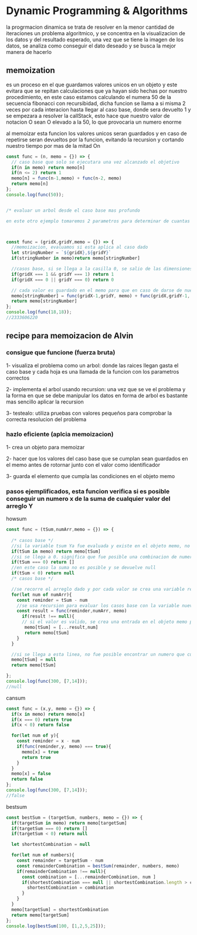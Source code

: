 # Dynamic Programming & Algorithms

la progrmacion dinamica se trata de resolver en la menor cantidad de iteraciones un problema algoritmico, y se concentra en la visualizacion de los datos y del resultado esperado, una vez que se tiene la imagen de los datos, se analiza como conseguir el dato deseado y se busca la mejor manera de hacerlo

## memoization

es un proceso en el que guardamos valores unicos en un objeto y este evitara que se repitan calculaciones que ya hayan sido hechas por nuestro procedimiento, en este caso estamos calculando el numera 50 de la secuencia fibonacci con recursibidad, dicha funcion se llama a si misma 2 veces por cada interacion hasta llegar al caso base, donde sera devuelto 1 y se empezara a resolver la callStack, esto hace que nuestro valor de notacion O sean O elevado a la 50, lo que provocaria un numero enorme

al memoizar esta funcion los valores unicos seran guardados y en caso de repetirse seran devueltos por la funcion, evitando la recursion y cortando nuestro tiempo por mas de la mitad On

```js
const func = (n, memo = {}) => {
  // caso base que solo se ejecutara una vez alcanzado el objetivo
  if(n in memo) return memo[n]
  if(n <= 2) return 1
  memo[n] = func(n-1,memo) + func(n-2, memo)
  return memo[n]
};
console.log(func(50)); 


/* evaluar un arbol desde el caso base mas profundo

en este otro ejemplo tomaremos 2 parametros para determinar de cuantas formas yendo hacia abajo y hacia la derecha se puede llegar a un espacion especifico de una matriz */



const func = (gridX,gridY,memo = {}) => {
  //memoizacion, evaluamos si esta aplica al caso dado 
  let stringNumber = `${gridX},${gridY}`
  if(stringNumber in memo)return memo[stringNumber]

  //casos base, si se llega a la casilla 0, se salio de las dimensiones del arreglo y no es valido, si ambos coinciden en 1 significa que se llego a la misma casilla y por lo tanto aplica
  if(gridX === 1 && gridY === 1) return 1
  if(gridX === 0 || gridY === 0) return 0

  // cada valor es guardado en el memo para que en caso de darse de nuevo sera devuelto el resultado sin la necesidad de carcularlo de nuevo
  memo[stringNumber] = func(gridX-1,gridY, memo) + func(gridX,gridY-1, memo)
  return memo[stringNumber]
};
console.log(func(18,18));
//2333606220
```


## recipe para memoizacion de Alvin

### consigue que funcione (fuerza bruta)

1- visualiza el problema como un arbol: donde las raices llegan gasta el caso base y cada hoja es una llamada de la funcion con los parametros correctos

2- implementa el arbol usando recursion: una vez que se ve el problema y la forma en que se debe manipular los datos en forma de arbol es bastante mas sencillo aplicar la recursion

3- testealo: utiliza pruebas con valores pequeños para comprobar la correcta resolucion del problema

### hazlo eficiente (aplcia memoizacion)

1- crea un objeto para memoizar

2- hacer que los valores del caso base que se cumplan sean guardados en el memo antes de rotornar junto con el valor como identificador

3- guarda el elemento que cumpla las condiciones en el objeto memo

### pasos ejemplificados, esta funcion verifica si es posible conseguir un numero x de la suma de cualquier valor del arreglo Y

howsum
```js
const func = (tSum,numArr,memo = {}) => {
  
  /* casos base */
  //si la variable tsum Ya fue evaluada y existe en el objeto memo, no se ejecuta de nuevo en ninguna iteracion
  if(tSum in memo) return memo[tSum]
  //si se llega a 0. significa que fue posible una combinacion de numeros de numArr que al se sumados sea tSum
  if(tSum === 0) return []
  //en este caso la suma no es posible y se devuelve null
  if(tSum < 0) return null
  /* casos base */

  //se recorre el arreglo dado y por cada valor se crea una variable reminder que sera lo que quede de tSum - numArr[num]
  for(let num of numArr){
    const reminder = tSum - num
    //se usa recursion para evaluar los casos base con la variable nueva reminder como tSum
    const result = func(reminder,numArr, memo)
      if(result !== null){
      // si el valor es valido, se crea una entrada en el objeto memo para que no vuelva a ser evaluada
       memo[tSum] = [...result,num]
       return memo[tSum]
    }
  }

  //si se llega a esta linea, no fue posible encontrar un numero que cumpliera la condicion asi que el tSum se llena con null, no volvera a ser evalaudo y se devuelve
  memo[tSum] = null
  return memo[tSum]

};
console.log(func(300, [7,14]));
//null
```
cansum
```js
const func = (x,y, memo = {}) => {
  if(x in memo) return memo[x]
  if(x === 0) return true
  if(x < 0) return false

  for(let num of y){
    const reminder = x - num
    if(func(reminder,y, memo) === true){
      memo[x] = true
      return true
    }
  }
  memo[x] = false
  return false
};
console.log(func(300, [7,14]));
//false
```
bestsum
```js
const bestSum = (targetSum, numbers, memo = {}) => {
  if(targetSum in memo) return memo[targetSum]
  if(targetSum === 0) return []
  if(targetSum < 0) return null

  let shortestCombination = null

  for(let num of numbers){
    const remainder = targetSum - num
    const remainderCombination = bestSum(remainder, numbers, memo)
    if(remainderCombination !== null){
      const combination = [...remainderCombination, num ]
      if(shortestCombination === null || shortestCombination.length > combination.length){
        shortestCombination = combination
      }
    }
  }
  memo[targetSum] = shortestCombination
  return memo[targetSum]
};
console.log(bestSum(100, [1,2,5,25]));
```
